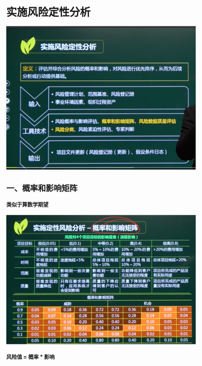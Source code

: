 # 实施风险定性分析

![image-20210420160158128](../picture/image-20210420160158128.png)





## 一、概率和影响矩阵

#### 类似于算数学期望

![image-20210420160713113](../picture/image-20210420160713113.png)



#### 风险值 = 概率  * 影响













